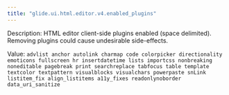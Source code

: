 ```yaml
---
title: "glide.ui.html.editor.v4.enabled_plugins"
---
```


Description: HTML editor client-side plugins enabled (space delimited). Removing plugins could cause undesirable side-effects.

Value: `advlist anchor autolink charmap code colorpicker directionality emoticons fullscreen hr insertdatetime lists importcss nonbreaking noneditable pagebreak print searchreplace tabfocus table template textcolor textpattern visualblocks visualchars powerpaste snLink listitem_fix align_listitems a11y_fixes readonlynoborder data_uri_sanitize`